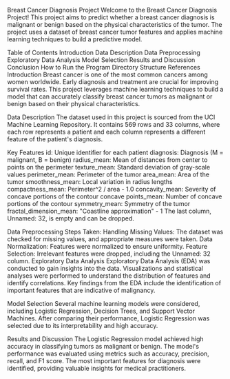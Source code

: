 Breast Cancer Diagnosis Project
Welcome to the Breast Cancer Diagnosis Project! This project aims to predict whether a breast cancer diagnosis is malignant or benign based on the physical characteristics of the tumor. The project uses a dataset of breast cancer tumor features and applies machine learning techniques to build a predictive model.

Table of Contents
Introduction
Data Description
Data Preprocessing
Exploratory Data Analysis
Model Selection
Results and Discussion
Conclusion
How to Run the Program
Directory Structure
References
Introduction
Breast cancer is one of the most common cancers among women worldwide. Early diagnosis and treatment are crucial for improving survival rates. This project leverages machine learning techniques to build a model that can accurately classify breast cancer tumors as malignant or benign based on their physical characteristics.

Data Description
The dataset used in this project is sourced from the UCI Machine Learning Repository. It contains 569 rows and 33 columns, where each row represents a patient and each column represents a different feature of the patient's diagnosis.

Key Features
id: Unique identifier for each patient
diagnosis: Diagnosis (M = malignant, B = benign)
radius_mean: Mean of distances from center to points on the perimeter
texture_mean: Standard deviation of gray-scale values
perimeter_mean: Perimeter of the tumor
area_mean: Area of the tumor
smoothness_mean: Local variation in radius lengths
compactness_mean: Perimeter^2 / area - 1.0
concavity_mean: Severity of concave portions of the contour
concave points_mean: Number of concave portions of the contour
symmetry_mean: Symmetry of the tumor
fractal_dimension_mean: "Coastline approximation" - 1
The last column, Unnamed: 32, is empty and can be dropped.

Data Preprocessing
Steps Taken:
Handling Missing Values: The dataset was checked for missing values, and appropriate measures were taken.
Data Normalization: Features were normalized to ensure uniformity.
Feature Selection: Irrelevant features were dropped, including the Unnamed: 32 column.
Exploratory Data Analysis
Exploratory Data Analysis (EDA) was conducted to gain insights into the data. Visualizations and statistical analyses were performed to understand the distribution of features and identify correlations. Key findings from the EDA include the identification of important features that are indicative of malignancy.


Model Selection
Several machine learning models were considered, including Logistic Regression, Decision Trees, and Support Vector Machines. After comparing their performance, Logistic Regression was selected due to its interpretability and high accuracy.

Results and Discussion
The Logistic Regression model achieved high accuracy in classifying tumors as malignant or benign. The model's performance was evaluated using metrics such as accuracy, precision, recall, and F1 score. The most important features for diagnosis were identified, providing valuable insights for medical practitioners.
